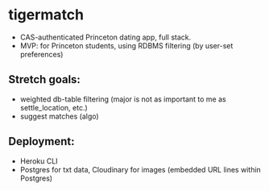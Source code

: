 # tigermatch
* CAS-authenticated Princeton dating app, full stack. 
* MVP: for Princeton students, using RDBMS filtering (by user-set preferences)

## Stretch goals: 
* weighted db-table filtering (major is not as important to me as settle_location, etc.)
* suggest matches (algo)

## Deployment:
* Heroku CLI
* Postgres for txt data, Cloudinary for images (embedded URL lines within Postgres)